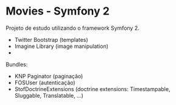 Movies - Symfony 2
===================

Projeto de estudo utilizando o framework Symfony 2.

+ Twitter Bootstrap (templates)
+ Imagine Library (image manipulation)
+

Bundles:
+ KNP Paginator (paginação)
+ FOSUser (autenticação)
+ StofDoctrineExtensions (doctrine extensions: Timestampable, Sluggable, Translatable, ...)